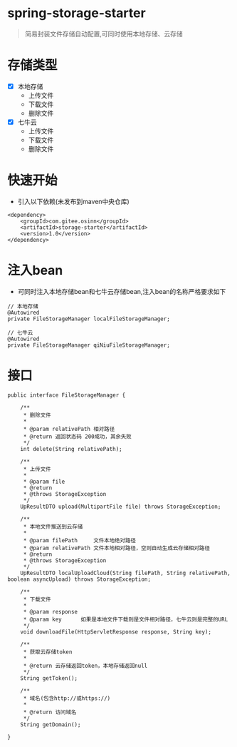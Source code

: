 # spring-storage-starter
> 简易封装文件存储自动配置,可同时使用本地存储、云存储

# 存储类型
- [x] 本地存储
  - 上传文件
  - 下载文件
  - 删除文件
- [x] 七牛云
  - 上传文件
  - 下载文件
  - 删除文件
# 快速开始
- 引入以下依赖(未发布到maven中央仓库)
```
<dependency>
    <groupId>com.gitee.osinn</groupId>
    <artifactId>storage-starter</artifactId>
    <version>1.0</version>
</dependency>
```
# 注入bean
- 可同时注入本地存储bean和七牛云存储bean,注入bean的名称严格要求如下
```
// 本地存储
@Autowired
private FileStorageManager localFileStorageManager;

// 七牛云
@Autowired
private FileStorageManager qiNiuFileStorageManager;
```

# 接口
```
public interface FileStorageManager {

    /**
     * 删除文件
     *
     * @param relativePath 相对路径
     * @return 返回状态码 200成功，其余失败
     */
    int delete(String relativePath);

    /**
     * 上传文件
     *
     * @param file
     * @return
     * @throws StorageException
     */
    UpResultDTO upload(MultipartFile file) throws StorageException;

    /**
     * 本地文件推送到云存储
     *
     * @param filePath     文件本地绝对路径
     * @param relativePath 文件本地相对路径，空则自动生成云存储相对路径
     * @return
     * @throws StorageException
     */
    UpResultDTO localUploadCloud(String filePath, String relativePath, boolean asyncUpload) throws StorageException;

    /**
     * 下载文件
     *
     * @param response
     * @param key      如果是本地文件下载则是文件相对路径，七牛云则是完整的URL
     */
    void downloadFile(HttpServletResponse response, String key);

    /**
     * 获取云存储token
     *
     * @return 云存储返回token，本地存储返回null
     */
    String getToken();

    /**
     * 域名(包含http://或https://)
     *
     * @return 访问域名
     */
    String getDomain();

}
```